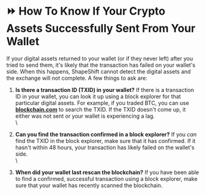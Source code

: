 # ⏩ How To Know If Your Crypto Assets Successfully Sent From Your Wallet

If your digital assets returned to your wallet (or if they never left) after you tried to send them, it's likely that the transaction has failed on your wallet's side. When this happens, ShapeShift cannot detect the digital assets and the exchange will not complete. A few things to ask are:

1. **Is there a transaction ID (TXID) in your wallet?** If there is a transaction ID in your wallet, you can look it up using a block explorer for that particular digital assets. For example, if you traded BTC, you can use [**blockchain.com**](https://blockchain.com/) to search the TXID. If the TXID doesn't come up, it either was not sent or your wallet is experiencing a lag.\
   \

2. **Can you find the transaction confirmed in a block explorer?** If you _can_ find the TXID in the block explorer, make sure that it has confirmed. If it hasn't within 48 hours, your transaction has likely failed on the wallet's side.\
   \

3. **When did your wallet last rescan the blockchain?** If you have been able to find a confirmed, successful transaction using a block explorer, make sure that your wallet has recently scanned the blockchain.
